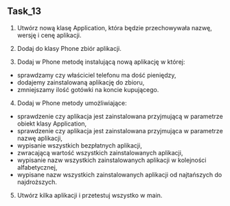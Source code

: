 ## Task_13

1. Utwórz nową klasę Application, która będzie przechowywała nazwę, wersję i cenę aplikacji.

2. Dodaj do klasy Phone zbiór aplikacji.

3. Dodaj w Phone metodę instalującą nową aplikację w której:

- sprawdzamy czy właściciel telefonu ma dość pieniędzy,
- dodajemy zainstalowaną aplikację do zbioru,
- zmniejszamy ilość gotówki na koncie kupującego.

4. Dodaj w Phone metody umożliwiające:

- sprawdzenie czy aplikacja jest zainstalowana przyjmującą w parametrze obiekt klasy Application,
- sprawdzenie czy aplikacja jest zainstalowana przyjmująca w parametrze nazwę aplikacji,
- wypisanie wszystkich bezpłatnych aplikacji,
- zwracającą wartość wszystkich zainstalowanych aplikacji,
- wypisanie nazw wszystkich zainstalowanych aplikacji w kolejności alfabetycznej,
- wypisane nazw wszystkich zainstalowanych aplikacji od najtańszych do najdroższych.

5. Utwórz kilka aplikacji i przetestuj wszystko w main.

